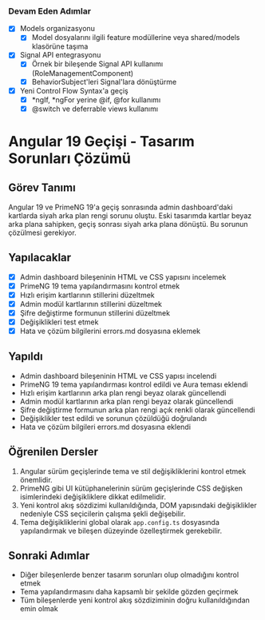### Devam Eden Adımlar

- [X] Models organizasyonu
  - [X] Model dosyalarını ilgili feature modüllerine veya shared/models klasörüne taşıma
- [X] Signal API entegrasyonu
  - [X] Örnek bir bileşende Signal API kullanımı (RoleManagementComponent)
  - [X] BehaviorSubject'leri Signal'lara dönüştürme
- [X] Yeni Control Flow Syntax'a geçiş
  - [X] *ngIf, *ngFor yerine @if, @for kullanımı
  - [X] @switch ve deferrable views kullanımı 

# Angular 19 Geçişi - Tasarım Sorunları Çözümü

## Görev Tanımı
Angular 19 ve PrimeNG 19'a geçiş sonrasında admin dashboard'daki kartlarda siyah arka plan rengi sorunu oluştu. Eski tasarımda kartlar beyaz arka plana sahipken, geçiş sonrası siyah arka plana dönüştü. Bu sorunun çözülmesi gerekiyor.

## Yapılacaklar
- [X] Admin dashboard bileşeninin HTML ve CSS yapısını incelemek
- [X] PrimeNG 19 tema yapılandırmasını kontrol etmek
- [X] Hızlı erişim kartlarının stillerini düzeltmek
- [X] Admin modül kartlarının stillerini düzeltmek
- [X] Şifre değiştirme formunun stillerini düzeltmek
- [X] Değişiklikleri test etmek
- [X] Hata ve çözüm bilgilerini errors.md dosyasına eklemek

## Yapıldı
- Admin dashboard bileşeninin HTML ve CSS yapısı incelendi
- PrimeNG 19 tema yapılandırması kontrol edildi ve Aura teması eklendi
- Hızlı erişim kartlarının arka plan rengi beyaz olarak güncellendi
- Admin modül kartlarının arka plan rengi beyaz olarak güncellendi
- Şifre değiştirme formunun arka plan rengi açık renkli olarak güncellendi
- Değişiklikler test edildi ve sorunun çözüldüğü doğrulandı
- Hata ve çözüm bilgileri errors.md dosyasına eklendi

## Öğrenilen Dersler
1. Angular sürüm geçişlerinde tema ve stil değişikliklerini kontrol etmek önemlidir.
2. PrimeNG gibi UI kütüphanelerinin sürüm geçişlerinde CSS değişken isimlerindeki değişikliklere dikkat edilmelidir.
3. Yeni kontrol akış sözdizimi kullanıldığında, DOM yapısındaki değişiklikler nedeniyle CSS seçicilerin çalışma şekli değişebilir.
4. Tema değişikliklerini global olarak `app.config.ts` dosyasında yapılandırmak ve bileşen düzeyinde özelleştirmek gerekebilir.

## Sonraki Adımlar
- Diğer bileşenlerde benzer tasarım sorunları olup olmadığını kontrol etmek
- Tema yapılandırmasını daha kapsamlı bir şekilde gözden geçirmek
- Tüm bileşenlerde yeni kontrol akış sözdiziminin doğru kullanıldığından emin olmak 